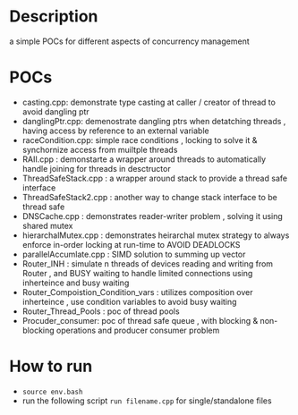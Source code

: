 # Description
a simple POCs for different aspects of concurrency management

# POCs
- casting.cpp: demonstrate type casting at caller / creator of thread to avoid dangling ptr
- danglingPtr.cpp: demenostrate dangling ptrs when detatching threads , having access by reference to an external variable
- raceCondition.cpp: simple race conditions , locking to solve it & synchornize access from muiltple threads
- RAII.cpp : demonstarte a wrapper around threads to automatically handle joining for threads in desctructor
- ThreadSafeStack.cpp : a wrapper around stack to provide a thread safe interface
- ThreadSafeStack2.cpp : another way to change stack interface to be thread safe
- DNSCache.cpp : demonstrates reader-writer problem , solving it using shared mutex
- hierarchalMutex.cpp : demonstrates heirarchal mutex strategy to always enforce in-order locking at run-time to AVOID DEADLOCKS
- parallelAccumlate.cpp : SIMD solution to summing up vector
- Router_INH : simulate n threads of devices reading and writing from Router , and BUSY waiting to handle limited connections using inherteince and busy waiting
- Router_Compoistion_Condition_vars : utilizes composition over inherteince , use condition variables to avoid busy waiting
- Router_Thread_Pools : poc of thread pools
- Procuder_consumer: poc of thread safe queue , with blocking & non-blocking operations and producer consumer problem


# How to run
- `source env.bash`
- run the following script `run filename.cpp` for single/standalone files
